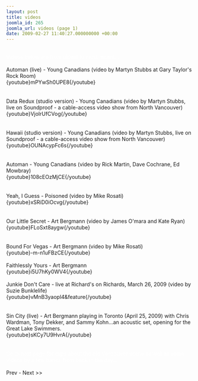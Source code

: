 ```yaml
---
layout: post
title: videos
joomla_id: 265
joomla_url: videos (page 1)
date: 2009-02-27 11:40:27.000000000 +00:00
---
```

<div>
<br />
<span style="color: #ffffff">Videos below are from oldest to most recent...</span><br />
<br />
Automan (live) - Young Canadians (video by Martyn Stubbs at Gary Taylor's Rock Room)<br />
{youtube}mPYwSh0UPE8{/youtube}<br />
</div>
<br />
<br />
Data Redux (studio version) - Young Canadians (video by Martyn Stubbs, live on Soundproof - a cable-access video show from North Vancouver)<br />
{youtube}VjolrUfCVog{/youtube}<br />
<br />
<br />
Hawaii (studio version) - Young Canadians (video by Martyn Stubbs, live on Soundproof - a cable-access video show from North Vancouver)<br />
{youtube}OUNAcypFc6s{/youtube}<br />
<br />
<br />
Automan - Young Canadians (video by Rick Martin, Dave Cochrane, Ed Mowbray)<br />
{youtube}108cEOzMjCE{/youtube}<br />
<br />
<br />
Yeah, I Guess - Poisoned (video by Mike Rosati)<br />
{youtube}xSRiD0iOcvg{/youtube}<br />
<div>
<br />
</div>
<div>
<a href="gallery/Page-2.html"><br />
</a>
</div>
<div>
Our Little Secret - Art Bergmann (video by James O'mara and Kate Ryan)<br />
</div>
<div>
{youtube}FLoSxt8aygw{/youtube}<br />
</div>
<div>
<br />
</div>
<div>
<br />
</div>
<div>
Bound For Vegas - Art Bergmann (video by Mike Rosati)<br />
</div>
<div>
{youtube}-m-n1uFBzCE{/youtube}
</div>
<div>
<br />
</div>
<div>
Faithlessly Yours - Art Bergmann
</div>
<div>
{youtube}i5U7hKy0WV4{/youtube}<br />
<br />
Junkie Don't Care - live at Richard's on Richards, March 26, 2009 (video by Suzie Bunklelife)<br />
{youtube}vMnB3yaopl4&amp;feature{/youtube}<br />
<br />
</div>
<div>
<br />
</div>
<div>
Sin City (live) - Art Bergmann playing in Toronto (April 25, 2009) with Chris Wardman, Tony Dekker, and Sammy Kohn...an acoustic set, opening for the Great Lake Swimmers.<br />
{youtube}sKCy7U9HvrA{/youtube}<br />
<br />
</div>
<div>
<br />
</div>
<div>
<span style="color: #ffffff" class="Apple-style-span">Go to next page for clips about the old Vancouver scene as well as some videos by a few bands from back in the day...</span><br />
</div>
<div>
<br />
</div>
<div class="pagenavbar">
<div>
Prev - <a href="index.php?option=com_content&amp;task=view&amp;id=264&amp;Itemid=1" style="text-decoration: none" target="_self">Next &gt;&gt;</a><br />
</div>
</div>
